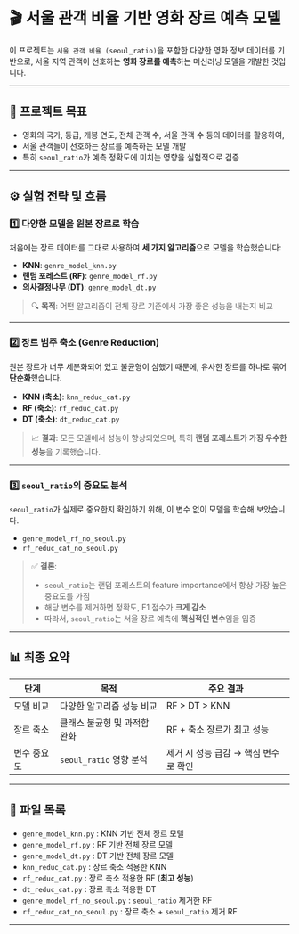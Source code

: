 # 🎬 서울 관객 비율 기반 영화 장르 예측 모델

이 프로젝트는 `서울 관객 비율 (seoul_ratio)`을 포함한 다양한 영화 정보 데이터를 기반으로, 서울 지역 관객이 선호하는 **영화 장르를 예측**하는 머신러닝 모델을 개발한 것입니다.

---

## 📌 프로젝트 목표

- 영화의 국가, 등급, 개봉 연도, 전체 관객 수, 서울 관객 수 등의 데이터를 활용하여,
- 서울 관객들이 선호하는 장르를 예측하는 모델 개발
- 특히 `seoul_ratio`가 예측 정확도에 미치는 영향을 실험적으로 검증

---

## ⚙️ 실험 전략 및 흐름

### 1️⃣ 다양한 모델을 원본 장르로 학습
처음에는 장르 데이터를 그대로 사용하여 **세 가지 알고리즘**으로 모델을 학습했습니다:

- **KNN**: `genre_model_knn.py`
- **랜덤 포레스트 (RF)**: `genre_model_rf.py`
- **의사결정나무 (DT)**: `genre_model_dt.py`

> 🔍 **목적**: 어떤 알고리즘이 전체 장르 기준에서 가장 좋은 성능을 내는지 비교

---

### 2️⃣ 장르 범주 축소 (Genre Reduction)
원본 장르가 너무 세분화되어 있고 불균형이 심했기 때문에, 유사한 장르를 하나로 묶어 **단순화**했습니다.

- **KNN (축소)**: `knn_reduc_cat.py`
- **RF (축소)**: `rf_reduc_cat.py`
- **DT (축소)**: `dt_reduc_cat.py`

> 📈 **결과**: 모든 모델에서 성능이 향상되었으며, 특히 **랜덤 포레스트가 가장 우수한 성능**을 기록했습니다.

---

### 3️⃣ `seoul_ratio`의 중요도 분석
`seoul_ratio`가 실제로 중요한지 확인하기 위해, 이 변수 없이 모델을 학습해 보았습니다.

- `genre_model_rf_no_seoul.py`
- `rf_reduc_cat_no_seoul.py`

> ✅ **결론**:
> - `seoul_ratio`는 랜덤 포레스트의 feature importance에서 항상 가장 높은 중요도를 가짐
> - 해당 변수를 제거하면 정확도, F1 점수가 **크게 감소**
> - 따라서, `seoul_ratio`는 서울 장르 예측에 **핵심적인 변수**임을 입증

---

## 📊 최종 요약

| 단계 | 목적 | 주요 결과 |
|------|------|-----------|
| 모델 비교 | 다양한 알고리즘 성능 비교 | RF > DT > KNN |
| 장르 축소 | 클래스 불균형 및 과적합 완화 | RF + 축소 장르가 최고 성능 |
| 변수 중요도 | `seoul_ratio` 영향 분석 | 제거 시 성능 급감 → 핵심 변수로 확인 |

---

## 📁 파일 목록

- `genre_model_knn.py` : KNN 기반 전체 장르 모델
- `genre_model_rf.py` : RF 기반 전체 장르 모델
- `genre_model_dt.py` : DT 기반 전체 장르 모델
- `knn_reduc_cat.py` : 장르 축소 적용한 KNN
- `rf_reduc_cat.py` : 장르 축소 적용한 RF (**최고 성능**)
- `dt_reduc_cat.py` : 장르 축소 적용한 DT
- `genre_model_rf_no_seoul.py` : `seoul_ratio` 제거한 RF
- `rf_reduc_cat_no_seoul.py` : 장르 축소 + `seoul_ratio` 제거 RF

---